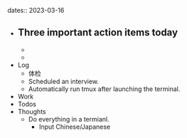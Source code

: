 dates:: 2023-03-16

- Three important action items today
	- 
	- 
	- 
- Log
	- 体检
	- Scheduled an interview.
	- Automatically run tmux after launching the terminal.
- Work
- Todos
- Thoughts
  - Do everything in a termianl.
    - Input Chinese/Japanese
